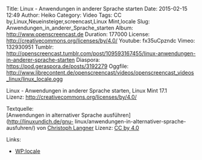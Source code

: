 Title: Linux - Anwendungen in anderer Sprache starten
Date: 2015-02-15 12:49
Author: Heiko
Category: Video
Tags: CC by,Linux,Neueinsteiger,screencast,Linux Mint,locale
Slug: Anwendungen_in_anderer_Sprache_starten
Album: http://www.openscreencast.de
Duration: 177000
License: http://creativecommons.org/licenses/by/4.0/
Youtube: fx35uCpzndc
Vimeo: 132930951
Tumblr: http://openscreencast.tumblr.com/post/109593167455/linux-anwendungen-in-anderer-sprache-starten
Diaspora: https://pod.geraspora.de/posts/3192279
Oggfile: http://www.librecontent.de/openscreencast/videos/openscreencast_videos_linux/linux_locale.ogg

Linux - Anwendungen in anderer Sprache starten, Linux Mint 17.1  
Lizenz: <http://creativecommons.org/licenses/by/4.0/>  
  
Textquelle:  
[Anwendungen in alternativer Sprache ausführen](http://linuxundich.de/gnu-
linux/anwendungen-in-alternativer-sprache-ausfuhren/) von [Christoph
Langner](http://linuxundich.de/) Lizenz: [CC by
4.0](http://creativecommons.org/licenses/by/4.0/)

Links:

  * [WP:locale](http://de.wikipedia.org/wiki/Locale "Link zu wikipedia.org/" )

